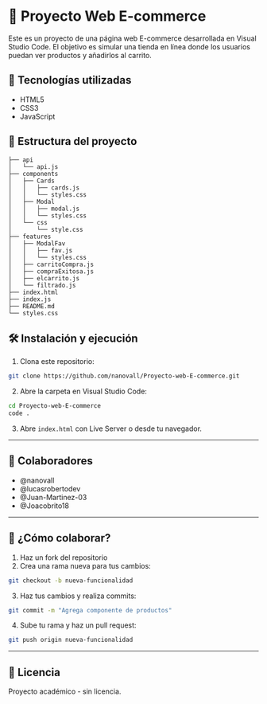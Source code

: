 
# 🛒 Proyecto Web E-commerce

Este es un proyecto de una página web E-commerce desarrollada en Visual Studio Code. El objetivo es simular una tienda en línea donde los usuarios puedan ver productos y añadirlos al carrito.

## 🚀 Tecnologías utilizadas

- HTML5
- CSS3
- JavaScript

## 📁 Estructura del proyecto

```
├── api
│   └── api.js
├── components
│   ├── Cards
│   │   ├── cards.js
│   │   └── styles.css
│   ├── Modal
│   │   ├── modal.js
│   │   └── styles.css
│   └── css
│       └── style.css
├── features
│   ├── ModalFav
│   │   ├── fav.js
│   │   └── styles.css
│   ├── carritoCompra.js
│   ├── compraExitosa.js
│   ├── elcarrito.js
│   └── filtrado.js
├── index.html
├── index.js
├── README.md
└── styles.css
```

## 🛠 Instalación y ejecución

1. Clona este repositorio:

```bash
git clone https://github.com/nanovall/Proyecto-web-E-commerce.git
```

2. Abre la carpeta en Visual Studio Code:

```bash
cd Proyecto-web-E-commerce
code .
```

3. Abre `index.html` con Live Server o desde tu navegador.

---

## 👥 Colaboradores

- @nanovall
- @lucasrobertodev
- @Juan-Martinez-03
- @Joacobrito18

---

## 🤝 ¿Cómo colaborar?

1. Haz un fork del repositorio
2. Crea una rama nueva para tus cambios:

```bash
git checkout -b nueva-funcionalidad
```

3. Haz tus cambios y realiza commits:

```bash
git commit -m "Agrega componente de productos"
```

4. Sube tu rama y haz un pull request:

```bash
git push origin nueva-funcionalidad
```

---

## 📄 Licencia

Proyecto académico - sin licencia.

